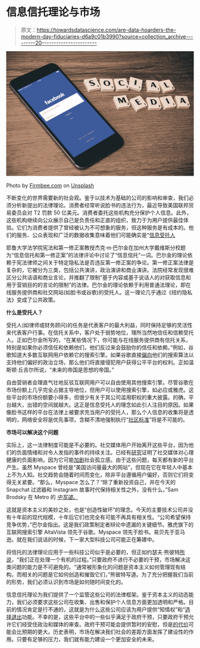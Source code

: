 # 信息信托理论与市场

> 原文：<https://towardsdatascience.com/are-data-hoarders-the-modern-day-fiduciaries-d6a9c01b3990?source=collection_archive---------20----------------------->

![](img/5042f633e7550772ffb8f5d3bf1739ab.png)

Photo by [Firmbee.com](https://unsplash.com/@firmbee?utm_source=medium&utm_medium=referral) on [Unsplash](https://unsplash.com?utm_source=medium&utm_medium=referral)

不断变化的世界需要新的社会观。鉴于以技术为基础的公司的影响和审查，我们必须分析新提出的法律理论。消费者经常听说脸书的违法行为，最近导致美国联邦贸易委员会对 T2 罚款 50 亿美元。消费者委托这些机构充分保护个人信息。此外，这些机构继续向公众展示自己是负责任和正直的组织，致力于为用户提供最佳体验。它们为消费者提供了曾经被认为不可想象的服务，但这种服务是有成本的。他们的服务、公众表现和广泛的数据收集意味着他们可能确实是“[信息受托人](https://www.eff.org/deeplinks/2018/10/information-fiduciaries-must-protect-your-data-privacy)

耶鲁大学法学院宪法和第一修正案教授杰克·m·巴尔金在加州大学戴维斯分校题为“信息信托和第一修正案”的法律评论中讨论了“信息信托”一词。巴尔金的理论依赖于宪法律师之间关于特定隐私法是否违反第一修正案的争论。第一修正案法律是复杂的，它被分为三类，包括公共演讲，政治演讲和商业演讲。法院经常发现很难区分公共话语和商业言论，并推翻了限制“基于内容或基于说话人的对获取信息和用于营销目的的言论的限制”的法律。巴尔金的理论依赖于利用普通法理论，即在线服务提供商和社交网站(如脸书或谷歌)的受托人。这一理论几乎通过《纽约隐私法》变成了公共政策。

**什么是受托人？**

受托人(如律师或财务顾问)的任务是代表客户的最大利益，同时保持足够的灵活性来代表客户行事。在信托关系中，客户处于弱势地位，理所当然地信任和信赖受托人。正如巴尔金所写的，“在某些情况下，你可能与在线服务提供商有信托关系，特别是如果你必须信任和依赖他们，他们反过来会鼓励你的信任和依赖。”例如，谷歌知道大多数互联网用户依赖它的搜索引擎。如果谷歌直接[偏向](https://medium.com/swlh/google-versus-we-the-people-96c96b1cdbf5)他们的搜索算法以支持他们偏好的政治立场，那么他们将直接侵犯用户获得公平平台的权利。正如温斯顿·丘吉尔所说，“未来的帝国是思想的帝国。”

自由营销者会理直气壮地反驳互联网用户可以自由使用其他搜索引擎。尽管谷歌在市场份额上几乎完全占据主导地位，但用户可以使用搜索引擎，如必应或雅虎。这些平台的市场份额要小得多，但很少有关于其公司滥用职权的重大披露。的确，平台越大，出错的空间就越大。这正是信息受托人的理念如此引人注目的原因。如果像脸书这样的平台在法律上被要求充当用户的受托人，那么个人信息的收集将是透明的，网络安全将是优先事项，含糊不清地强制执行“[社区标准](https://medium.com/moments-of-passion/why-i-left-facebook-a6260882fb4c)”将是不可能的。

**市场可以解决这个问题**

实际上，这一法律制度可能是不必要的。社交媒体用户开始离开这些平台，因为他们的负面情绪和对令人发指的事件的持续关注。已经有[研究](https://www.psychologytoday.com/us/blog/what-mentally-strong-people-dont-do/201802/facebooks-changes-could-be-bad-your-mental-health)证明了社交媒体对心理健康的负面影响，因为它可能[加剧](https://www.psychologytoday.com/us/blog/the-athletes-way/201703/social-media-exacerbates-perceived-social-isolation)社会孤立感。由于这些问题，每天都有新的平台产生。虽然 Myspace 曾经是“美国访问量最大的网站”，但现在它在年轻人中基本上不为人知。社交趋势会随着时间而变化，除非平台遵循用户偏好，否则它们将变得无关紧要。“那么，Myspace 怎么了？“除了重新投资自己，并在今天的 Snapchat 过滤器和 Instagram 故事时代保持相关性之外，没有什么，”Sam Brodsky 在 Metro 的 [*中写道。*](https://www.metro.us/lifestyle/what-happened-to-myspace)

这就是资本主义的美妙之处，也是“创造性破坏”的理念。今天的主要技术公司并没有十年前的现代规模，十年后它们也完全有可能不再具有相关性。“公司希望保持竞争优势，”巴尔金指出。这是我们政策制定者辩论中遗漏的关键细节。雅虎旗下的互联网搜索引擎 AltaVista 领先于谷歌。Myspace 领先于脸书。易贝先于亚马逊。就在我们说话的时候，下一家大型科技公司可能正在筹建中。

将信托的法律理论应用于一些科技公司似乎是必要的，但正如约瑟夫·熊彼特[所说](https://fee.org/articles/creative-destruction/)，“我们正在处理一个有机的过程。”只要政府不进行不必要的干预，市场解决这类问题的能力是不可避免的。“通常被形象化的问题是资本主义如何管理现有结构，而相关的问题是它如何创造和摧毁它们，”熊彼特写道。为了充分把握我们当前的形势，我们必须认识到市场是如何随时间变化的。

信息信托理论为我们提供了一个监管这些公司的法律框架。鉴于资本主义的动态能力，我们必须要求这些公司在收集、出售和保护个人信息方面更加透明和严格。目前的情况肯定是行不通的，这就是为什么这些公司应该为用户提供“知情权”和“[选择退出](https://fee.org/articles/congress-wants-to-regulate-data-collection-but-is-it-worth-the-costs/)功能。不幸的是，这些平台中的一些似乎满足于政府干预，只要政府干预允许它们经受住政治和媒体的审查。政府干预可能会提供暂时的安慰，但是[的代价](https://reason.com/2019/07/12/the-end-of-the-free-internet-is-near/)可能会比预期的更大。历史表明，市场在解决我们社会的差距方面发挥了建设性的作用。只要有足够的压力，我们就有能力建设一个更加安全的未来。